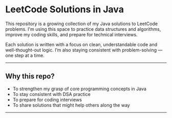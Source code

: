 # LeetCode Solutions in Java

This repository is a growing collection of my Java solutions to LeetCode problems. I'm using this space to practice data structures and algorithms, improve my coding skills, and prepare for technical interviews.

Each solution is written with a focus on clean, understandable code and well-thought-out logic. I’m also staying consistent with problem-solving — one step at a time.

---

## Why this repo?

- To strengthen my grasp of core programming concepts in Java
- To stay consistent with DSA practice
- To prepare for coding interviews
- To share solutions that might help others along the way

---

